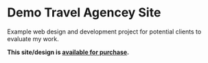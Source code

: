 # Demo Travel Agencey Site

Example web design and development project for potential clients to evaluate my work.

**This site/design is [available for purchase](https://rubinwebdesign.com/contact.html).**
